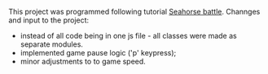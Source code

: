 This project was programmed following tutorial [Seahorse battle](https://www.youtube.com/watch?v=EvC3ge_puQk&list=WL&index=1&pp=gAQBiAQB).
Channges and input to the project:

-   instead of all code being in one js file - all classes were made as separate modules.
-   implemented game pause logic ('p' keypress);
-   minor adjustments to to game speed.
